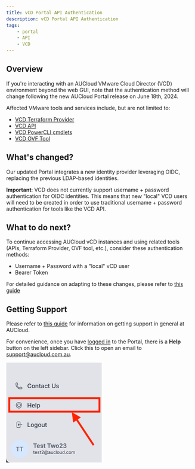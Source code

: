 ```yaml
---
title: vCD Portal API Authentication
description: vCD Portal API Authentication
tags:
    - portal
    - API
    - VCD
---
```


## Overview

If you're interacting with an AUCloud VMware Cloud Director (VCD) environment beyond the web GUI, note that the authentication method will change following the new AUCloud Portal release on June 18th, 2024.

Affected VMware tools and services include, but are not limited to:

- [VCD Terraform Provider](https://registry.terraform.io/providers/vmware/vcd/latest/docs)
- [VCD API](https://docs.vmware.com/en/VMware-Cloud-Director/index.html)
- [VCD PowerCLI cmdlets](https://developer.vmware.com/docs/powercli/latest/products/vmwareclouddirector/)
- [VCD OVF Tool](https://docs.vmware.com/en/VMware-Cloud-Director/10.5/VMware-Cloud-Director-Install-Configure-Upgrade-Guide/GUID-2B34775B-7C96-44F2-A9A3-D6A9D3B0CAD2.html)

## What's changed?

Our updated Portal integrates a new identity provider leveraging OIDC, replacing the previous LDAP-based identities.

**Important**: VCD does not currently support username + password authentication for OIDC identities. This means that new "local" VCD users will need to be created in order to use traditional username + password authentication for tools like the VCD API.

## What to do next?

To continue accessing AUCloud vCD instances and using related tools (APIs, Terraform Provider, OVF tool, etc.), consider these authentication methods:

- Username + Password with a "local" vCD user
- Bearer Token

For detailed guidance on adapting to these changes, please refer to [this guide](../../Platform_Services/Compute/using-the-api-new/authentication_methods.md)

## Getting Support

Please refer to [this guide](../support/index.md) for information on getting support in general at AUCloud.

For convenience, once you have [logged in](./portal-login.md) to the Portal, there is a **Help** button on the left sidebar. Click this to open an email to [support@aucloud.com.au](mailto:support@aucloud.com.au).
  
  ![Help](./assets/help.png)
